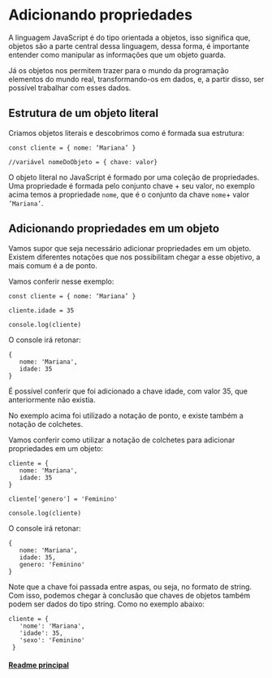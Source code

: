 # Adicionando propriedades

A linguagem JavaScript é do tipo orientada a objetos, isso significa que, objetos são a parte central dessa linguagem, dessa forma, é importante entender como manipular as informações que um objeto guarda.

Já os objetos nos permitem trazer para o mundo da programação elementos do mundo real, transformando-os em dados, e, a partir disso, ser possível trabalhar com esses dados.

## Estrutura de um objeto literal

Criamos objetos literais e descobrimos como é formada sua estrutura:

```
const cliente = { nome: ‘Mariana’ }

//variável nomeDoObjeto = { chave: valor}
```

O objeto literal no JavaScript é formado por uma coleção de propriedades. Uma propriedade é formada pelo conjunto chave + seu valor, no exemplo acima temos a propriedade `nome`, que é o conjunto da chave `nome`+ valor `’Mariana’`.

## Adicionando propriedades em um objeto

Vamos supor que seja necessário adicionar propriedades em um objeto. Existem diferentes notações que nos possibilitam chegar a esse objetivo, a mais comum é a de ponto.

Vamos conferir nesse exemplo:

```
const cliente = { nome: ‘Mariana’ }

cliente.idade = 35

console.log(cliente)
```

O console irá retonar:

```
{
   nome: 'Mariana', 
   idade: 35
}
```

É possível conferir que foi adicionado a chave idade, com valor 35, que anteriormente não existia.

No exemplo acima foi utilizado a notação de ponto, e existe também a notação de colchetes.

Vamos conferir como utilizar a notação de colchetes para adicionar propriedades em um objeto:

```
cliente = {
   nome: 'Mariana', 
   idade: 35
}

cliente['genero'] = 'Feminino'

console.log(cliente)
```

O console irá retonar:

```
{
   nome: 'Mariana', 
   idade: 35, 
   genero: 'Feminino'
}
```

Note que a chave foi passada entre aspas, ou seja, no formato de string. Com isso, podemos chegar à conclusão que chaves de objetos também podem ser dados do tipo string. Como no exemplo abaixo:

```
cliente = {
   'nome': 'Mariana', 
   'idade': 35,
   'sexo': 'Feminino'
 }
```

#### [Readme principal](../README.md)